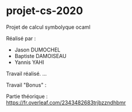 # projet-cs-2020
Projet de calcul symbolyque ocaml

Réalisé par :
- Jason DUMOCHEL
- Baptiste DAMOISEAU
- Yannis YAHI  

Travail réalisé.
...

Travail "Bonus" :

Partie théorique :  
https://fr.overleaf.com/2343482683trjbzzndhbmr
